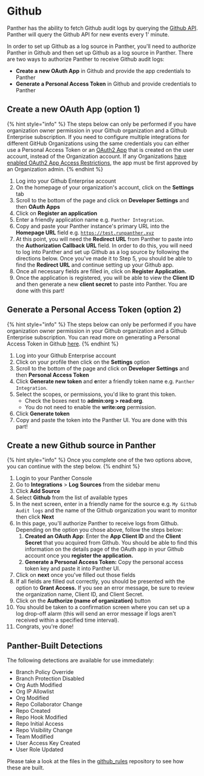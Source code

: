 # Github

Panther has the ability to fetch Github audit logs by querying the [Github API](https://docs.github.com/en/organizations/keeping-your-organization-secure/reviewing-the-audit-log-for-your-organization). Panther will query the Github API for new events every 1' minute.&#x20;

In order to set up Github as a log source in Panther, you'll need to authorize Panther in Github and then set up Github as a log source in Panther. There are two ways to authorize Panther to receive Github audit logs:

* **Create a new OAuth App** in Github and provide the app credentials to Panther
* **Generate a Personal Access Token** in Github and provide credentials to Panther

## Create a new OAuth App (option 1)

{% hint style="info" %}
The steps below can only be performed if you have organization owner permission in your Github organization and a Github Enterprise subscription. If you need to configure multiple integrations for different GitHub Organizations using the same credentials you can either use a Personal Access Token or an [OAuth2 App](https://docs.github.com/en/developers/apps/building-oauth-apps/creating-an-oauth-app) that is created on the user account, instead of the Organization account. If any Organizations [have enabled OAuth2 App Access Restrictions](https://docs.github.com/en/organizations/restricting-access-to-your-organizations-data/enabling-oauth-app-access-restrictions-for-your-organization), the app must be first approved by an Organization admin.
{% endhint %}

1. Log into your Github Enterprise account
2. On the homepage of your organization's account, click on the **Settings** tab
3. Scroll to the bottom of the page and click on **Developer Settings** and then **OAuth Apps**
4. Click on **Register an application**
5. Enter a friendly application name e.g. `Panther Integration`.&#x20;
6. Copy and paste your Panther instance's primary URL into the **Homepage URL** field e.g. [`https://test.runpanther.xyz`](https://snowflake.staging.runpanther.xyz)
7. At this point, you will need the **Redirect URL** from Panther to paste into the **Authorization Callback URL** field. In order to do this, you will need to log into Panther and set up Github as a log source by following the directions below. Once you've made it to Step 5, you should be able to find the **Redirect URL** and continue setting up your Github app.
8. Once all necessary fields are filled in, click on **Register Application.**
9. Once the application is registered, you will be able to view the **Client ID** and then generate a new **client secret** to paste into Panther. You are done with this part!

## Generate a Personal Access Token (option 2)

{% hint style="info" %}
The steps below can only be performed if you have organization owner permission in your Github organization and a Github Enterprise subscription. You can read more on generating a Personal Access Token in Github [here](https://docs.github.com/en/github/authenticating-to-github/keeping-your-account-and-data-secure/creating-a-personal-access-token).
{% endhint %}

1. Log into your Github Enterprise account
2. Click on your profile then click on the **Settings** option
3. Scroll to the bottom of the page and click on **Developer Settings** and then **Personal Access Token**
4. Click **Generate new token** and **e**nter a friendly token name e.g. `Panther Integration`.&#x20;
5. Select the scopes, or permissions, you'd like to grant this token.&#x20;
   * Check the boxes next to **admin:org > read:org**.&#x20;
   * You do not need to enable the **write:org** permission.
6. Click **Generate token**&#x20;
7. Copy and paste the token into the Panther UI. You are done with this part!

## Create a new Github source in Panther

{% hint style="info" %}
Once you complete one of the two options above, you can continue with the step below.
{% endhint %}

1. Login to your Panther Console
2. Go to **Integrations** > **Log** **Sources** from the sidebar menu
3. Click **Add Source**
4. Select **Github** from the list of available types
5. In the next screen, enter in a friendly name for the source e.g. `My Github Audit logs` and the name of the Github organization you want to monitor then click **Next**
6. In this page, you'll authorize Panther to receive logs from Github. Depending on the option you chose above, follow the steps below:
   1. **Created an OAuth App**: Enter the **App Client ID** and the **Client Secret** that you acquired from Github. You should be able to find this information on the details page of the OAuth app in your Github account once you **register the application.**
   2. **Generate a Personal Access Token:** Copy the personal access token key and paste it into Panther UI.
7. Click on **next** once you've filled out those fields
8. If all fields are filled out correctly, you should be presented with the option to **Grant Access.** If you see an error message, be sure to review the organization name, Client ID, and Client Secret.&#x20;
9. Click on the **Authorize (name of organization)** button
10. You should be taken to a confirmation screen where you can set up a log drop-off alarm (this will send an error message if logs aren't received within a specified time interval).
11. Congrats, you're done!

## Panther-Built Detections

The following detections are available for use immediately:&#x20;

* Branch Policy Override
* Branch Protection Disabled
* Org Auth Modified
* Org IP Allowlist
* Org Modified
* Repo Collaborator Change
* Repo Created
* Repo Hook Modified
* Repo Initial Access
* Repo Visibility Change
* Team Modified
* User Access Key Created
* User Role Updated

Please take a look at the files in the [github\_rules](https://github.com/panther-labs/panther-analysis/tree/master/github\_rules) repository to see how these are built.&#x20;

